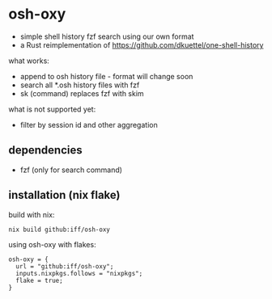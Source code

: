 # osh-oxy

- simple shell history fzf search using our own format
- a Rust reimplementation of https://github.com/dkuettel/one-shell-history

what works:

- append to osh history file - format will change soon
- search all \*.osh history files with fzf
- sk (command) replaces fzf with skim

what is not supported yet:

- filter by session id and other aggregation

## dependencies

- fzf (only for search command)

## installation (nix flake)

build with nix:

```
nix build github:iff/osh-oxy
```

using osh-oxy with flakes:

```
osh-oxy = {
  url = "github:iff/osh-oxy";
  inputs.nixpkgs.follows = "nixpkgs";
  flake = true;
}
```
